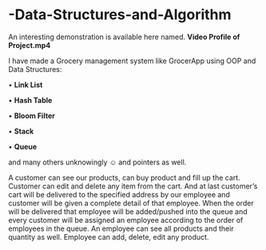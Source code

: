# -Data-Structures-and-Algorithm
An interesting demonstration is available here named. **Video Profile of Project.mp4**


I have made a Grocery management system like GrocerApp using OOP and Data Structures:

• **Link List**

• **Hash Table**

• **Bloom Filter**

• **Stack**

• **Queue**

and many others unknowingly ☺ and pointers as well.


A customer can see our products, can buy product and fill up the cart. Customer can edit
and delete any item from the cart. And at last customer’s cart will be delivered to the
specified address by our employee and customer will be given a complete detail of that
employee. When the order will be delivered that employee will be added/pushed into the
queue and every customer will be assigned an employee according to the order of employees in
the queue.
An employee can see all products and their quantity as well. Employee can add, delete, edit any
product.
